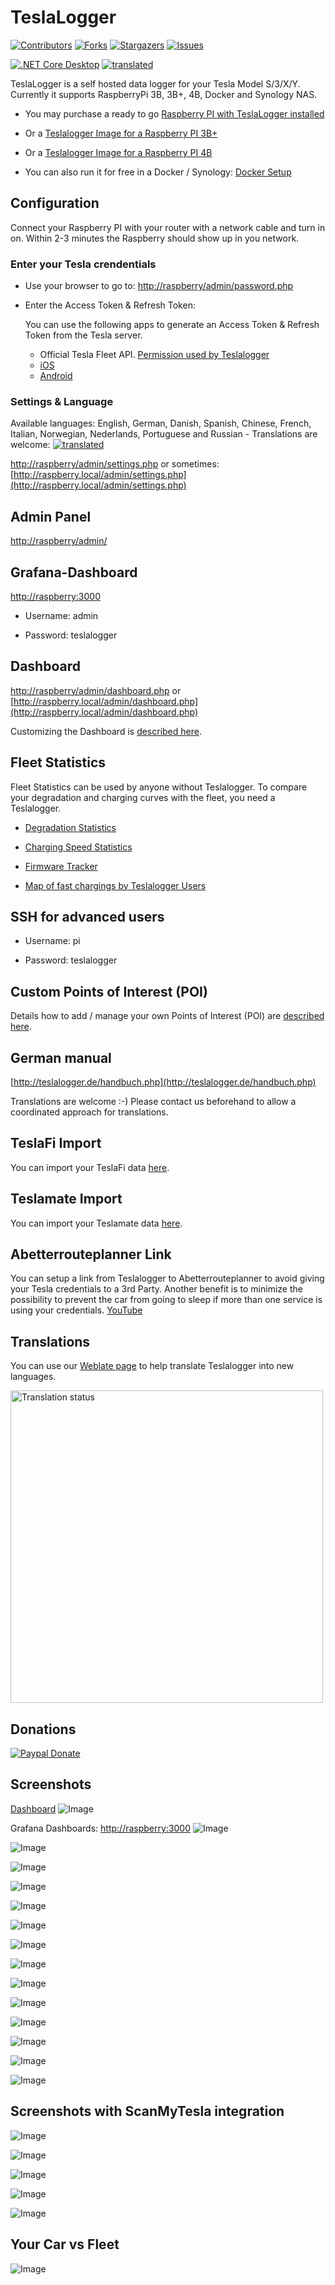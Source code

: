 # TeslaLogger

<!-- PROJECT SHIELDS -->
<!--
*** I'm using markdown "reference style" links for readability.
*** Reference links are enclosed in brackets [ ] instead of parentheses ( ).
*** See the bottom of this document for the declaration of the reference variables
*** for contributors-url, forks-url, etc. This is an optional, concise syntax you may use.
*** https://www.markdownguide.org/basic-syntax/#reference-style-links
-->
[![Contributors][contributors-shield]][contributors-url] [![Forks][forks-shield]][forks-url] [![Stargazers][stars-shield]][stars-url] [![Issues][issues-shield]][issues-url]

[![.NET Core Desktop](https://github.com/bassmaster187/TeslaLogger/actions/workflows/dotnet-desktop.yml/badge.svg)](https://github.com/bassmaster187/TeslaLogger/actions/workflows/dotnet-desktop.yml)
[![translated](https://hosted.weblate.org/widget/teslalogger/teslalogger/svg-badge.svg)](https://hosted.weblate.org/engage/teslalogger/)

TeslaLogger is a self hosted data logger for your Tesla Model S/3/X/Y. Currently it supports RaspberryPi 3B, 3B+, 4B, Docker and Synology NAS.

- You may purchase a ready to go [Raspberry PI with TeslaLogger installed](https://teslalogger.de:8808/produkt/teslalogger/)

- Or a [Teslalogger Image for a Raspberry PI 3B+](https://teslalogger.de:8808/produkt/teslalogger-raspberry-pi3-download-image/)

- Or a [Teslalogger Image for a Raspberry PI 4B](https://teslalogger.de:8808/produkt/teslalogger-raspberry-pi4-download-image/)

- You can also run it for free in a Docker / Synology:
[Docker Setup](docker_setup.md)

## Configuration

Connect your Raspberry PI with your router with a network cable and turn in on.
Within 2-3 minutes the Raspberry should show up in you network.

### Enter your Tesla crendentials

- Use your browser to go to: [http://raspberry/admin/password.php](http://raspberry/admin/password.php)

- Enter the Access Token & Refresh Token:

  You can use the following apps to generate an Access Token & Refresh Token from the Tesla server.
  - Official Tesla Fleet API. [Permission used by Teslalogger](https://github.com/bassmaster187/TeslaLogger/blob/master/docs/en/tesla-fleet-permission.md)
  - [iOS](https://apps.apple.com/us/app/auth-app-for-tesla/id1552058613#?platform=iphone)
  - [Android](https://play.google.com/store/apps/details?id=net.leveugle.teslatokens)

### Settings & Language

Available languages: English, German, Danish, Spanish, Chinese, French, Italian, Norwegian, Nederlands, Portuguese and Russian - Translations are welcome: [![translated](https://hosted.weblate.org/widget/teslalogger/teslalogger/svg-badge.svg)](https://hosted.weblate.org/engage/teslalogger/)

[http://raspberry/admin/settings.php](http://raspberry/admin/settings.php)
or sometimes: [http://raspberry.local/admin/settings.php](http://raspberry.local/admin/settings.php)

## Admin Panel

[http://raspberry/admin/](http://raspberry/admin/)

## Grafana-Dashboard

[http://raspberry:3000](http://raspberry:3000)

- Username: admin

- Password: teslalogger

## Dashboard

[http://raspberry/admin/dashboard.php](http://raspberry/admin/dashboard.php)
or [http://raspberry.local/admin/dashboard.php](http://raspberry.local/admin/dashboard.php)

Customizing the Dashboard is [described here](dashboard.md).

## Fleet Statistics

Fleet Statistics can be used by anyone without Teslalogger. To compare your degradation and charging curves with the fleet, you need a Teslalogger.

- [Degradation Statistics](https://teslalogger.de/degradation.php)

- [Charging Speed Statistics](https://teslalogger.de/charger.php)

- [Firmware Tracker](https://teslalogger.de/firmware.php)

- [Map of fast chargings by Teslalogger Users](http://teslalogger.de/map.php)

## SSH for advanced users

- Username: pi

- Password: teslalogger

## Custom Points of Interest (POI)

Details how to add / manage your own Points of Interest (POI) are [described here](TeslaLogger/Geofence.md).

## German manual

[http://teslalogger.de/handbuch.php](http://teslalogger.de/handbuch.php)

Translations are welcome :-)
Please contact us beforehand to allow a coordinated approach for translations.

## TeslaFi Import

You can import your TeslaFi data [here](TeslaFi-Import/README.md).

## Teslamate Import

You can import your Teslamate data [here](Teslamate-Import/README.md).

## Abetterrouteplanner Link

You can setup a link from Teslalogger to Abetterrouteplanner to avoid giving your Tesla credentials to a 3rd Party. Another benefit is to minimize the possibility to prevent the car from going to sleep if more than one service is using your credentials. [YouTube](https://www.youtube.com/watch?v=00s7Y8Iv2iw)

## Translations
You can use our [Weblate page](https://hosted.weblate.org/engage/teslalogger/) to help translate Teslalogger into new languages.

<a href="https://hosted.weblate.org/engage/teslalogger/">
<img src="https://hosted.weblate.org/widget/teslalogger/teslalogger/open-graph.png" width="500" alt="Translation status" />
</a>

## Donations

[![Paypal Donate](https://img.shields.io/badge/Donate-PayPal-ff69b4.svg)](http://paypal.me/ChristianPogea)

## Screenshots

[Dashboard](dashboard.md)
![Image](https://raw.githubusercontent.com/bassmaster187/TeslaLogger/master/TeslaLogger/screenshots/Dashboard.PNG)

Grafana Dashboards: [http://raspberry:3000](http://raspberry:3000)
![Image](https://raw.githubusercontent.com/bassmaster187/TeslaLogger/master/TeslaLogger/screenshots/verbrauch_en.png)

![Image](https://raw.githubusercontent.com/bassmaster187/TeslaLogger/master/TeslaLogger/screenshots/trip_en.png)

![Image](https://raw.githubusercontent.com/bassmaster187/TeslaLogger/master/TeslaLogger/screenshots/laden_en.png)

![Image](https://raw.githubusercontent.com/bassmaster187/TeslaLogger/master/TeslaLogger/screenshots/ladehistorie_en.png)

![Image](https://raw.githubusercontent.com/bassmaster187/TeslaLogger/master/TeslaLogger/screenshots/ladestatistik_en.png)

![Image](https://raw.githubusercontent.com/bassmaster187/TeslaLogger/master/TeslaLogger/screenshots/akkutrips_en.png)

![Image](https://raw.githubusercontent.com/bassmaster187/TeslaLogger/master/TeslaLogger/screenshots/degradation_en.png)

![Image](https://raw.githubusercontent.com/bassmaster187/TeslaLogger/master/TeslaLogger/screenshots/SOCladestatistik_en.png)

![Image](https://raw.githubusercontent.com/bassmaster187/TeslaLogger/master/TeslaLogger/screenshots/vampirdrain_en.png)

![Image](https://raw.githubusercontent.com/bassmaster187/TeslaLogger/master/TeslaLogger/screenshots/vampirdrain_month_en.png)

![Image](https://raw.githubusercontent.com/bassmaster187/TeslaLogger/master/TeslaLogger/screenshots/visited.PNG)

![Image](https://raw.githubusercontent.com/bassmaster187/TeslaLogger/master/TeslaLogger/screenshots/Trip-Monatsstatistik.PNG)

![Image](https://raw.githubusercontent.com/bassmaster187/TeslaLogger/master/TeslaLogger/screenshots/geofence_edit.png)

![Image](https://raw.githubusercontent.com/bassmaster187/TeslaLogger/master/TeslaLogger/screenshots/timeline.png)

## Screenshots with ScanMyTesla integration

![Image](https://raw.githubusercontent.com/bassmaster187/TeslaLogger/master/TeslaLogger/screenshots/Zellspannungen_ScanMyTesla.png)

![Image](https://raw.githubusercontent.com/bassmaster187/TeslaLogger/master/TeslaLogger/screenshots/HVAC-ScanMyTesla.png)

![Image](https://raw.githubusercontent.com/bassmaster187/TeslaLogger/master/TeslaLogger/screenshots/verbrauch-ScanMyTesla.png)

![Image](https://raw.githubusercontent.com/bassmaster187/TeslaLogger/master/TeslaLogger/screenshots/performance-ScanMyTesla.png)

![Image](https://raw.githubusercontent.com/bassmaster187/TeslaLogger/master/TeslaLogger/screenshots/Zelltemperaturen.PNG)

## Your Car vs Fleet

![Image](https://raw.githubusercontent.com/bassmaster187/TeslaLogger/master/TeslaLogger/screenshots/MyDegradationVsFleet.PNG)

<!-- MARKDOWN LINKS & IMAGES -->
<!-- https://www.markdownguide.org/basic-syntax/#reference-style-links -->
[contributors-shield]: https://img.shields.io/github/contributors/bassmaster187/TeslaLogger.svg?style=for-the-badge
[contributors-url]: https://github.com/bassmaster187/TeslaLogger/graphs/contributors
[forks-shield]: https://img.shields.io/github/forks/bassmaster187/TeslaLogger.svg?style=for-the-badge
[forks-url]: https://github.com/bassmaster187/TeslaLogger/network/members
[stars-shield]: https://img.shields.io/github/stars/bassmaster187/TeslaLogger.svg?style=for-the-badge
[stars-url]: https://github.com/bassmaster187/TeslaLogger/stargazers
[issues-shield]: https://img.shields.io/github/issues/bassmaster187/TeslaLogger.svg?style=for-the-badge
[issues-url]: https://github.com/bassmaster187/TeslaLogger/issue

